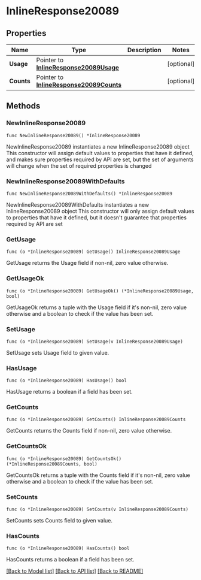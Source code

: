 # InlineResponse20089

## Properties

Name | Type | Description | Notes
------------ | ------------- | ------------- | -------------
**Usage** | Pointer to [**InlineResponse20089Usage**](InlineResponse20089Usage.md) |  | [optional] 
**Counts** | Pointer to [**InlineResponse20089Counts**](InlineResponse20089Counts.md) |  | [optional] 

## Methods

### NewInlineResponse20089

`func NewInlineResponse20089() *InlineResponse20089`

NewInlineResponse20089 instantiates a new InlineResponse20089 object
This constructor will assign default values to properties that have it defined,
and makes sure properties required by API are set, but the set of arguments
will change when the set of required properties is changed

### NewInlineResponse20089WithDefaults

`func NewInlineResponse20089WithDefaults() *InlineResponse20089`

NewInlineResponse20089WithDefaults instantiates a new InlineResponse20089 object
This constructor will only assign default values to properties that have it defined,
but it doesn't guarantee that properties required by API are set

### GetUsage

`func (o *InlineResponse20089) GetUsage() InlineResponse20089Usage`

GetUsage returns the Usage field if non-nil, zero value otherwise.

### GetUsageOk

`func (o *InlineResponse20089) GetUsageOk() (*InlineResponse20089Usage, bool)`

GetUsageOk returns a tuple with the Usage field if it's non-nil, zero value otherwise
and a boolean to check if the value has been set.

### SetUsage

`func (o *InlineResponse20089) SetUsage(v InlineResponse20089Usage)`

SetUsage sets Usage field to given value.

### HasUsage

`func (o *InlineResponse20089) HasUsage() bool`

HasUsage returns a boolean if a field has been set.

### GetCounts

`func (o *InlineResponse20089) GetCounts() InlineResponse20089Counts`

GetCounts returns the Counts field if non-nil, zero value otherwise.

### GetCountsOk

`func (o *InlineResponse20089) GetCountsOk() (*InlineResponse20089Counts, bool)`

GetCountsOk returns a tuple with the Counts field if it's non-nil, zero value otherwise
and a boolean to check if the value has been set.

### SetCounts

`func (o *InlineResponse20089) SetCounts(v InlineResponse20089Counts)`

SetCounts sets Counts field to given value.

### HasCounts

`func (o *InlineResponse20089) HasCounts() bool`

HasCounts returns a boolean if a field has been set.


[[Back to Model list]](../README.md#documentation-for-models) [[Back to API list]](../README.md#documentation-for-api-endpoints) [[Back to README]](../README.md)


